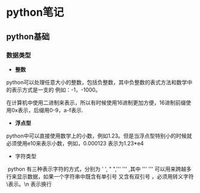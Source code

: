 # python笔记

## python基础

### 数据类型

- **整数**

​         python可以处理任意大小的整数，包括负整数，其中负整数的表式方法和数学中的表示方式是一支的 例如：-1，-1000。

​		在计算机中使用二进制来表示，所以有时候使用16进制更加方便，16进制前缀使用0x表示，后缀用0-9，a-f表示.

-  **浮点型**

​      python中可以直接使用数学上的小数，例如1.23。但是当浮点型特别小的时候就必须使用e10来表示小数，例如，0.000123 表示为1.23*e4

- 字符类型

​     python 有三种表示字符的方式，分别为 ' ', " ",''' ''' ,其中 ''' ''' 可以用来跨越多行来显示数据，如果一个字符串中既含有单引号 又含有双引号 ，必须用转义字符 \表示。\n 表示换行



